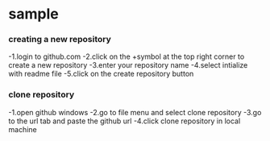 # sample
### creating a new repository
-1.login to github.com
-2.click on the +symbol at the top right corner to create a new repository
-3.enter your repository name
-4.select intialize with readme file
-5.click on the create repository button
### clone repository
-1.open github windows
-2.go to file menu and select clone repository
-3.go to the url tab and paste the github url
-4.click clone repository in local machine
